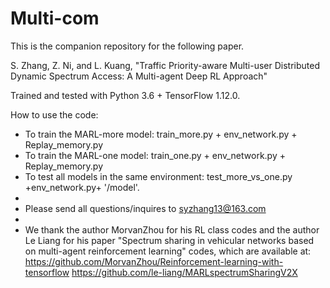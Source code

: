 # Multi-com
This is the companion repository for the following paper.

S. Zhang, Z. Ni, and L. Kuang, "Traffic Priority-aware Multi-user Distributed Dynamic Spectrum Access: A Multi-agent Deep RL Approach"   

Trained and tested with Python 3.6 + TensorFlow 1.12.0.  



How to use the code:
- To train the MARL-more model: train_more.py + env_network.py + Replay_memory.py 
- To train the  MARL-one model: train_one.py + env_network.py + Replay_memory.py 
- To test all models in the same environment: test_more_vs_one.py +env_network.py+ '/model'. 
- 
- Please send all questions/inquires to syzhang13@163.com 
-   
- We thank the author MorvanZhou for his RL class codes and the author Le Liang for his paper "Spectrum sharing in vehicular networks based on multi-agent reinforcement learning" codes, which are available at: 
https://github.com/MorvanZhou/Reinforcement-learning-with-tensorflow
https://github.com/le-liang/MARLspectrumSharingV2X
